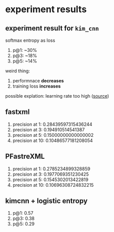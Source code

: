 # experiment results

## experiment result for `kim_cnn`

softmax entropy as loss

1. p@1: ~30%
2. p@3: ~18%
3. p@5: ~14%

weird thing:

1. performnace **decreases**
2. training loss **increases**

possible explation: learning rate too high ([source](https://stackoverflow.com/questions/39868939/possible-explanations-for-loss-increasing))


## fastxml

1. precision at 1: 0.28439597315436244
2. precision at 3: 0.194910514541387
3. precision at 5: 0.15000000000000002
4. precision at 10: 0.10486577181208054

## PFastreXML

1. precision at 1: 0.2785234899328859
2. precision at 3: 0.1977069351230425
3. precision at 5: 0.1545302013422819
4. precision at 10: 0.10696308724832215

##  kimcnn + logistic entropy

1. p@1: 0.57
2. p@3: 0.38 
3. p@5: 0.29

